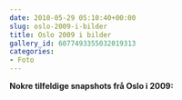 ```yaml
---
date: 2010-05-29 05:10:40+00:00
slug: oslo-2009-i-bilder
title: Oslo 2009 i bilder
gallery_id: 6077493355032019313
categories:
- Foto
---
```


**Nokre tilfeldige snapshots frå Oslo i 2009:**

<!--more-->

